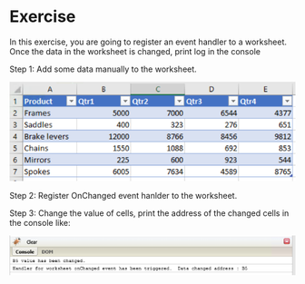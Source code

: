 # Exercise

In this exercise, you are going to register an event handler to a worksheet. Once the data in the worksheet is changed, print log in the console

Step 1: Add some data manually to the worksheet.

![Add Sample Data](https://github.com/ShawnNiu/excelapis/blob/master/docs/Events/images/add_sample_data.png)

Step 2: Register OnChanged event hanlder to the worksheet.



Step 3: Change the value of cells, print the address of the changed cells in the console like:

![Output examples](https://github.com/ShawnNiu/excelapis/blob/master/docs/Events/images/output.png)
